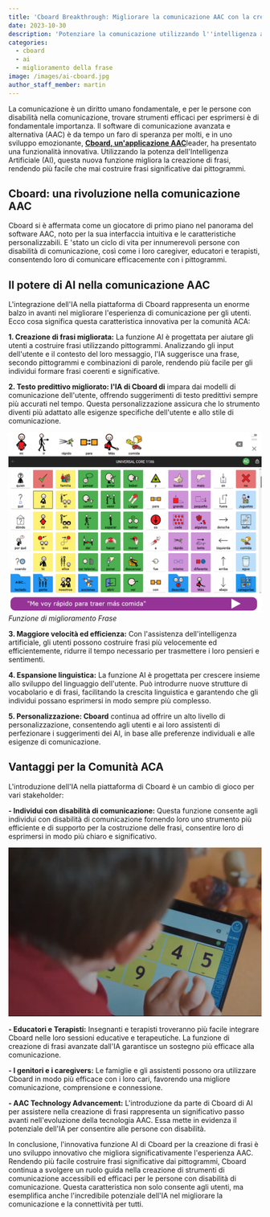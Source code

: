 ```yaml
---
title: 'Cboard Breakthrough: Migliorare la comunicazione AAC con la creazione di frasi basate sull''IA'
date: 2023-10-30
description: 'Potenziare la comunicazione utilizzando l''intelligenza artificiale'
categories:
  - cboard
  - ai
  - miglioramento della frase
image: /images/ai-cboard.jpg
author_staff_member: martin
---
```


La comunicazione è un diritto umano fondamentale, e per le persone con disabilità nella comunicazione, trovare strumenti efficaci per esprimersi è di fondamentale importanza. Il software di comunicazione avanzata e alternativa (AAC) è da tempo un faro di speranza per molti, e in uno sviluppo emozionante, [**Cboard, un'applicazione AAC**](https://www.cboard.io/)leader, ha presentato una funzionalità innovativa. Utilizzando la potenza dell'Intelligenza Artificiale (AI), questa nuova funzione migliora la creazione di frasi, rendendo più facile che mai costruire frasi significative dai pittogrammi.

## Cboard: una rivoluzione nella comunicazione AAC

Cboard si è affermata come un giocatore di primo piano nel panorama del software AAC, noto per la sua interfaccia intuitiva e le caratteristiche personalizzabili. E 'stato un ciclo di vita per innumerevoli persone con disabilità di comunicazione, così come i loro caregiver, educatori e terapisti, consentendo loro di comunicare efficacemente con i pittogrammi.

## Il potere di AI nella comunicazione AAC

L'integrazione dell'IA nella piattaforma di Cboard rappresenta un enorme balzo in avanti nel migliorare l'esperienza di comunicazione per gli utenti. Ecco cosa significa questa caratteristica innovativa per la comunità ACA:

**1. Creazione di frasi migliorata:** La funzione AI è progettata per aiutare gli utenti a costruire frasi utilizzando pittogrammi. Analizzando gli input dell'utente e il contesto del loro messaggio, l'IA suggerisce una frase, secondo pittogrammi e combinazioni di parole, rendendo più facile per gli individui formare frasi coerenti e significative.

**2. Testo predittivo migliorato: l'IA di Cboard di** impara dai modelli di comunicazione dell'utente, offrendo suggerimenti di testo predittivi sempre più accurati nel tempo. Questa personalizzazione assicura che lo strumento diventi più adattato alle esigenze specifiche dell'utente e allo stile di comunicazione.

![Migliora la funzionalità Frase](/images/app/phrase-improvement.png) *Funzione di miglioramento Frase*

**3. Maggiore velocità ed efficienza:** Con l'assistenza dell'intelligenza artificiale, gli utenti possono costruire frasi più velocemente ed efficientemente, ridurre il tempo necessario per trasmettere i loro pensieri e sentimenti.

**4. Espansione linguistica:** La funzione AI è progettata per crescere insieme allo sviluppo del linguaggio dell'utente. Può introdurre nuove strutture di vocabolario e di frasi, facilitando la crescita linguistica e garantendo che gli individui possano esprimersi in modo sempre più complesso.

**5. Personalizzazione: Cboard** continua ad offrire un alto livello di personalizzazione, consentendo agli utenti e ai loro assistenti di perfezionare i suggerimenti dei AI, in base alle preferenze individuali e alle esigenze di comunicazione.

## Vantaggi per la Comunità ACA

L'introduzione dell'IA nella piattaforma di Cboard è un cambio di gioco per vari stakeholder:

**- Individui con disabilità di comunicazione:** Questa funzione consente agli individui con disabilità di comunicazione fornendo loro uno strumento più efficiente e di supporto per la costruzione delle frasi, consentire loro di esprimersi in modo più chiaro e significativo.

![Bambino che usa la scheda](/images/kindergaten02.png)

**- Educatori e Terapisti:** Insegnanti e terapisti troveranno più facile integrare Cboard nelle loro sessioni educative e terapeutiche. La funzione di creazione di frasi avanzate dall'IA garantisce un sostegno più efficace alla comunicazione.

**- I genitori e i caregivers:** Le famiglie e gli assistenti possono ora utilizzare Cboard in modo più efficace con i loro cari, favorendo una migliore comunicazione, comprensione e connessione.

**- AAC Technology Advancement:** L'introduzione da parte di Cboard di AI per assistere nella creazione di frasi rappresenta un significativo passo avanti nell'evoluzione della tecnologia AAC. Essa mette in evidenza il potenziale dell'IA per consentire alle persone con disabilità.

In conclusione, l'innovativa funzione AI di Cboard per la creazione di frasi è uno sviluppo innovativo che migliora significativamente l'esperienza AAC. Rendendo più facile costruire frasi significative dai pittogrammi, Cboard continua a svolgere un ruolo guida nella creazione di strumenti di comunicazione accessibili ed efficaci per le persone con disabilità di comunicazione. Questa caratteristica non solo consente agli utenti, ma esemplifica anche l'incredibile potenziale dell'IA nel migliorare la comunicazione e la connettività per tutti.